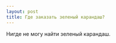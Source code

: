 ```yaml
---
layout: post 
title: Где заказать зеленый карандаш? 
--- 
```

Нигде не могу найти зеленый карандаш.